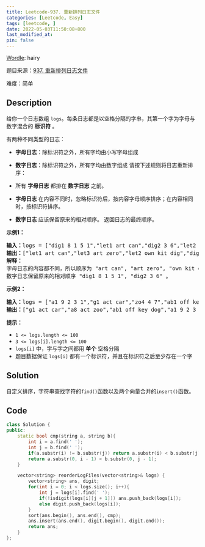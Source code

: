 ```yaml
---
title: Leetcode-937. 重新排列日志文件
categories: [Leetcode, Easy]
tags: [leetcode, ]
date: 2022-05-03T11:50:08+800
last_modified_at: 
pin: false
---
```


[Wordle](https://www.nytimes.com/games/wordle/index.html): hairy

题目来源：[937. 重新排列日志文件](https://leetcode-cn.com/problems/reorder-data-in-log-files/)

难度：简单

## Description

给你一个日志数组 `logs`。每条日志都是以空格分隔的字串，其第一个字为字母与数字混合的 **标识符** 。

有两种不同类型的日志：

- **字母日志**：除标识符之外，所有字均由小写字母组成
- **数字日志**：除标识符之外，所有字均由数字组成
请按下述规则将日志重新排序：

- 所有 **字母日志** 都排在 **数字日志** 之前。
- **字母日志** 在内容不同时，忽略标识符后，按内容字母顺序排序；在内容相同时，按标识符排序。
- **数字日志** 应该保留原来的相对顺序。
返回日志的最终顺序。



**示例1：**

<pre>
<strong>输入：</strong>logs = ["dig1 8 1 5 1","let1 art can","dig2 3 6","let2 own kit dig","let3 art zero"]
<strong>输出：</strong>["let1 art can","let3 art zero","let2 own kit dig","dig1 8 1 5 1","dig2 3 6"]
<strong>解释：</strong>
字母日志的内容都不同，所以顺序为 "art can", "art zero", "own kit dig" 。
数字日志保留原来的相对顺序 "dig1 8 1 5 1", "dig2 3 6" 。
</pre>

**示例2：**

<pre>
<strong>输入：</strong>logs = ["a1 9 2 3 1","g1 act car","zo4 4 7","ab1 off key dog","a8 act zoo"]
<strong>输出：</strong>["g1 act car","a8 act zoo","ab1 off key dog","a1 9 2 3 1","zo4 4 7"]
</pre>

**提示：**

- `1 <= logs.length <= 100`
- `3 <= logs[i].length <= 100`
- `logs[i]` 中，字与字之间都用 **单个** 空格分隔
- 题目数据保证 `logs[i]` 都有一个标识符，并且在标识符之后至少存在一个字


## Solution

自定义排序，字符串查找字符的`find()`函数以及两个向量合并的`insert()`函数。


## Code
```c++
class Solution {
public:
    static bool cmp(string a, string b){
        int i = a.find(' ');
        int j = b.find(' ');
        if(a.substr(i) != b.substr(j)) return a.substr(i) < b.substr(j);
        return a.substr(0, i - 1) < b.substr(0, j - 1);
    }

    vector<string> reorderLogFiles(vector<string>& logs) {
        vector<string> ans, digit;
        for(int i = 0; i < logs.size(); i++){
            int j = logs[i].find(' ');
            if(!isdigit(logs[i][j + 1])) ans.push_back(logs[i]);
            else digit.push_back(logs[i]);
        }
        sort(ans.begin(), ans.end(), cmp);
        ans.insert(ans.end(), digit.begin(), digit.end());
        return ans;
    }
};
```
